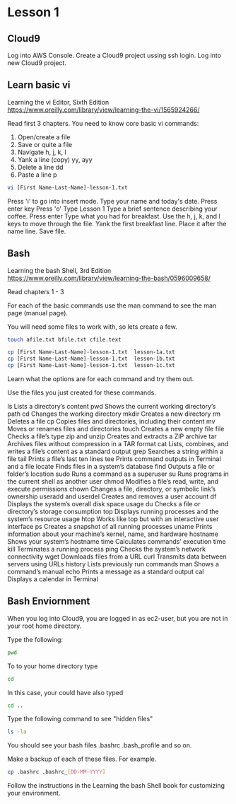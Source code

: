 # Lesson 1

## Cloud9
Log into AWS Console.
Create a Cloud9 project ussing ssh login.
Log into new Cloud9 project.

## Learn basic vi
Learning the vi Editor, Sixth Edition
https://www.oreilly.com/library/view/learning-the-vi/1565924266/

Read first 3 chapters.  You need to know core basic vi commands:
1. Open/create a file
2. Save or quite a file
3. Navigate h, j, k, l
4. Yank a line (copy) yy, ayy
5. Delete a line dd
6. Paste a line p

```bash
vi [First Name-Last-Name]-lesson-1.txt
```
Press 'i' to go into insert mode.
Type your name and today's date.
Press enter key
Press 'o'
Type Lesson 1
Type a brief sentence describing your coffee.
Press enter
Type what you had for breakfast.
Use the h, j, k, and l keys to move through the file.
Yank the first breakfast line.
Place it after the name line.
Save file.

## Bash

Learning the bash Shell, 3rd Edition
https://www.oreilly.com/library/view/learning-the-bash/0596009658/

Read chapters 1 - 3

For each of the basic commands use the man command to see the man page (manual page).

You will need some files to work with, so lets create a few.

```bash
touch afile.txt bfile.txt cfile.text

cp [First Name-Last-Name]-lesson-1.txt  lesson-1a.txt
cp [First Name-Last-Name]-lesson-1.txt  lesson-1b.txt
cp [First Name-Last-Name]-lesson-1.txt  lesson-1c.txt
```

Learn what the options are for each command and try them out.

Use the files you just created for these commands.

ls	Lists a directory’s content
pwd	Shows the current working directory’s path
cd	Changes the working directory
mkdir	Creates a new directory
rm	Deletes a file
cp	Copies files and directories, including their content
mv	Moves or renames files and directories
touch	Creates a new empty file
file	Checks a file’s type
zip and unzip	Creates and extracts a ZIP archive
tar	Archives files without compression in a TAR format
cat	Lists, combines, and writes a file’s content as a standard output
grep	Searches a string within a file
tail	Prints a file’s last ten lines
tee	Prints command outputs in Terminal and a file
locate	Finds files in a system’s database
find	Outputs a file or folder’s location
sudo	Runs a command as a superuser
su	Runs programs in the current shell as another user
chmod	Modifies a file’s read, write, and execute permissions
chown	Changes a file, directory, or symbolic link’s ownership
useradd and userdel	Creates and removes a user account
df	Displays the system’s overall disk space usage
du	Checks a file or directory’s storage consumption
top	Displays running processes and the system’s resource usage
htop	Works like top but with an interactive user interface
ps	Creates a snapshot of all running processes
uname	Prints information about your machine’s kernel, name, and hardware
hostname	Shows your system’s hostname
time	Calculates commands’ execution time
kill	Terminates a running process
ping	Checks the system’s network connectivity
wget	Downloads files from a URL
curl	Transmits data between servers using URLs
history	Lists previously run commands
man	Shows a command’s manual
echo	Prints a message as a standard output
cal	Displays a calendar in Terminal

## Bash Enviornment
When you log into Cloud9, you are logged in as ec2-user, but you are not in your root home directory.

Type the following:

```bash
pwd
```

To to your home directory type

```bash
cd
```

In this case, your could have also typed

```bash
cd ..
```

Type the following command to see "hidden files"

```bash
ls -la
```

You should see your bash files .bashrc .bash_profile and so on.

Make a backup of each of these files. For example.

```bash
cp .bashrc .bashrc_[DD-MM-YYYY]
```

Follow the instructions in the Learning the bash Shell book for customizing your environment.


